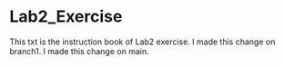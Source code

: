 # Lab2_Exercise
This txt is the instruction book of Lab2 exercise.
I made this change on branch1.
I made this change on main.